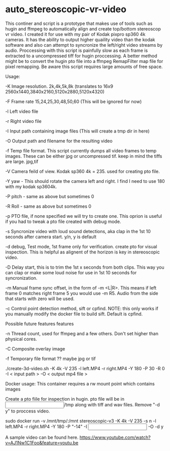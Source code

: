 # auto_stereoscopic-vr-video
This continer and script is a prototype that makes use of tools such as hugin and ffmpeg to automatically align and create top/bottom stereoscop vr video. I created it for use with my pair of Kodak pixpro sp360 4k cameras. It has the ability to output higher quaility video than the kodak software and also can attempt to syncronize the left/right video streams by audio. Proccessing with this script is painfully slow as each frame is extracted to a uncompressed tiff for hugin proccessing. A better method might be to convert the hugin pto file into a ffmpeg RemapFilter map file for pixel remapping. Be aware this script requires large amounts of free space.

Usage:

-K Image resolution. 2k,4k,5k,8k (translates to 16x9 2560x1440,3840x2160,5120x2880,5120x4320)

-F Frame rate 15,24,25,30,48,50,60 (This will be ignored for now)

-l Left video file

-r Right video file

-I Input path containing image files (This will create a tmp dir in here)

-O Output path and filename for the resulting video

-f Temp file format. This script currently dumps all video frames to temp images.
    These can be either jpg or uncompressed tif. keep in mind the tiffs are large.
    jpg,tif

-V Camera feild of view. Kodak sp360 4k = 235. used for creating pto file.

-Y yaw - This should rotate the camera left and right. I find I need to use 180
    with my kodak sp3604k.

-P pitch - same as above but sometimes 0

-R Roll - same as above but sometimes 0

-p PTO file, if none specified we will try to create one. This oprion is useful if 
    you had to tweak a pto file created with debug mode.

-s Syncronize video with loud sound detections, aka clap in the 1st 10 seconds after
    camera start. y/n, y is default

-d debug, Test mode, 1st frame only for verification. create pto for visual inspection.
    This is helpful as alignent of the horizon is key in stereoscopic video. 

-D Delay start, this is to trim the 1st x seconds from both clips. This way you can 
    clap or make some loud noise for use in 1st 10 seconds for syncronization.

-m Manual frame sync offset, in the form of -m <L|R><frame count>. This means if
    left frame 0 matches right frame 5 you would use -m R5. Audio from the side that
    starts with zero will be used.

-c Control point detection method, sift or cpfind. NOTE: this only works if you 
    manually modify the docker file to build sift. Default is cpfind.

Possible future features features

-n Thread count, used for ffmpeg and a few others. Don't set higher than physical cores.

-C Composite overlay image

-f Temporary file format ?? maybe jpg or tif


./create-3d-video.sh -K 4k -V 235 -l left.MP4 -r right.MP4 -Y 180 -P 30 -R 0 -I < input path > -O < output mp4 file >

Docker usage:
This container requires a rw mount point which contains images

Create a pto fiile for inspection in hugin. pto file will be in <input path>/tmp along with tiff and wav files. Remove "-d y" to proccess video.

sudo docker run -v /mnt/tmp/:/mnt stereoscopic-v3 -K 4k -V 235 -s n -l left.MP4 -r right.MP4 -Y 180 -P "-14" -I <input path> -O <output path> -d y


A sample video can be found here.
https://www.youtube.com/watch?v=AJ1Nw1C1Foo&feature=youtu.be
